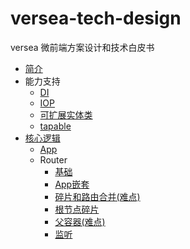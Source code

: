 # versea-tech-design

versea 微前端方案设计和技术白皮书

- [简介](./introduction.md)
- 能力支持
  - [DI](./support/DI.md)
  - [IOP](./support/IOP.md)
  - [可扩展实体类](./support/extensible-entity.md)
  - [tapable](./support/tapable.md)
- [核心逻辑](./core/main.md)
  - [App](./core/app.md)
  - Router
    - [基础](./core/router/basic.md)
    - [App嵌套](./core/router/nested-routes.md)
    - [碎片和路由合并(难点)](./core/router/fragment-routes.md)
    - [根节点碎片](./core/router/root-fragment.md)
    - [父容器(难点)](./core/router/parent-container.md)
    - [监听](./core/router/event.md)
